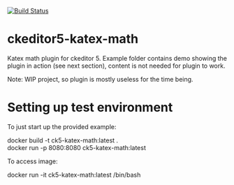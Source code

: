 [![Build Status](https://travis-ci.org/McFizh/ckeditor5-katex-math.svg?branch=master)](https://travis-ci.org/McFizh/ckeditor5-katex-math)

# ckeditor5-katex-math

Katex math plugin for ckeditor 5. Example folder contains demo showing the plugin in action (see next section), content is not needed for plugin to work.

Note: WIP project, so plugin is mostly useless for the time being.

# Setting up test environment

To just start up the provided example:

docker build -t ck5-katex-math:latest .\
docker run -p 8080:8080 ck5-katex-math:latest

To access image:

docker run -it ck5-katex-math:latest /bin/bash
